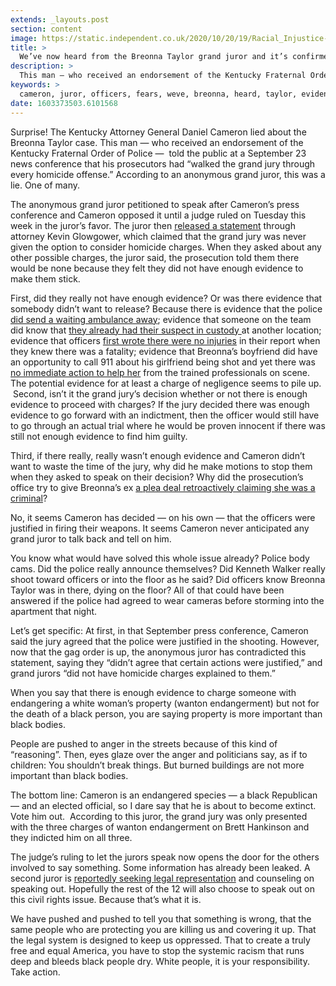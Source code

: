 ```yaml
--- 
extends: _layouts.post 
section: content 
image: https://static.independent.co.uk/2020/10/20/19/Racial_Injustice-Breonna_Taylor_19296.jpg 
title: > 
  We’ve now heard from the Breonna Taylor grand juror and it’s confirmed our worst fears 
description: > 
  This man — who received an endorsement of the Kentucky Fraternal Order of Police — told the public at a September 23 news conference that his prosecutors had “walked the grand jury through every homicide offense.” According to an anonymous grand juror, this was a lie.The anonymous grand juror petitioned to speak after Cameron’s press conference and Cameron opposed it until a judge ruled on Tuesday this week in the juror’s favor.The juror then released a statement through attorney Kevin Glowgower, which claimed that the grand jury was never given the option to consider homicide charges.It seems Cameron never anticipated any grand juror to talk back and tell on him.According to this juror, the grand jury was only presented with the three charges of wanton endangerment on Brett Hankinson and they indicted him on all three. 
keywords: > 
  cameron, juror, officers, fears, weve, breonna, heard, taylor, evidence, jury, really, charges, say, speak, grand, confirmed, worst 
date: 1603373503.6101568 
--- 
```

<div><p class="sc-pHJJA iocNwz above-article-prompt-donations"></p><p class="sc-pTSbw gOmWnw">

</p><p>Surprise! The Kentucky Attorney General Daniel Cameron lied about the Breonna Taylor case. This man &#8212; who received an endorsement of the Kentucky Fraternal Order of Police &#8212; &#160;told the public at a September 23 news conference that his prosecutors had &#8220;walked the grand jury through every homicide offense.&#8221; According to an anonymous grand juror, this was a lie. One of many.</p><p>The anonymous grand juror petitioned to speak after Cameron&#8217;s press conference and Cameron opposed it until a judge ruled on Tuesday this week in the juror&#8217;s favor. The juror then <a rel="nofollow" href="https://www.wave3.com/2020/10/20/judge-allows-grand-juror-speak-about-breonna-taylor-case/">released a statement</a> through attorney Kevin Glowgower, which claimed that the grand jury was never given the option to consider homicide charges. When they asked about any other possible charges, the juror said, the prosecution told them there would be none because they felt they did not have enough evidence to make them stick.&#160;</p><p></p><p>First, did they really not have enough evidence? Or was there evidence that somebody didn&#8217;t want to release? Because there is evidence that the police <a rel="nofollow" href="https://www.nytimes.com/2020/08/30/us/breonna-taylor-police-killing.html">did send a waiting ambulance away</a>; evidence that someone on the team did know that <a rel="nofollow" href="https://www.thecut.com/2020/09/breonna-taylor-louisville-shooting-police-what-we-know.html">they already had their suspect in custody </a>at another location; evidence that officers <a rel="nofollow" href="https://www.cbsnews.com/news/louisville-police-breonna-taylor-death-incident-report/">first wrote there were no injuries</a> in their report when they knew there was a fatality; evidence that Breonna&#8217;s boyfriend did have an opportunity to call 911 about his girlfriend being shot and yet there was <a rel="nofollow" href="https://www.courier-journal.com/story/news/crime/2020/07/17/breonna-taylor-lay-untouched-20-minutes-after-being-shot-records/5389881002/">no immediate action to help her</a> from the trained professionals on scene. The potential evidence for at least a charge of negligence seems to pile up. &#160;Second, isn&#8217;t it the grand jury&#8217;s decision whether or not there is enough evidence to proceed with charges? If the jury decided there was enough evidence to go forward with an indictment, then the officer would still have to go through an actual trial where he would be proven innocent if there was still not enough evidence to find him guilty.&#160;</p><p id="article-im-prompt"></p><p>Third, if there really, really wasn&#8217;t enough evidence and Cameron didn&#8217;t want to waste the time of the jury, why did he make motions to stop them when they asked to speak on their decision? Why did the prosecution&#8217;s office try to give Breonna&#8217;s ex <a rel="nofollow" href="https://www.nbcnews.com/news/us-news/breonna-taylor-s-ex-was-offered-plea-deal-say-she-n1239021">a plea deal retroactively claiming she was a criminal</a>?</p><p></p><p></p><p>No, it seems Cameron has decided &#8212; on his own &#8212; that the officers were justified in firing their weapons. It seems Cameron never anticipated any grand juror to talk back and tell on him.</p><p>You know what would have solved this whole issue already? Police body cams. Did the police really announce themselves? Did Kenneth Walker really shoot toward officers or into the floor as he said? Did officers know Breonna Taylor was in there, dying on the floor? All of that could have been answered if the police had agreed to wear cameras before storming into the apartment that night.</p><p id="taboola-carousel-thumbnails"></p><p>Let&#8217;s get specific: At first, in that September press conference, Cameron said the jury agreed that the police were justified in the shooting. However, now that the gag order is up, the anonymous juror has contradicted this statement, saying they &#8220;didn&#8217;t agree that certain actions were justified,&#8221; and grand jurors &#8220;did not have homicide charges explained to them.&#8221;</p><p>When you say that there is enough evidence to charge someone with endangering a white woman&#8217;s property (wanton endangerment) but not for the death of a black person, you are saying property is more important than black bodies.</p><p>People are pushed to anger in the streets because of this kind of &#8220;reasoning&#8221;. Then, eyes glaze over the anger and politicians say, as if to children: You shouldn&#8217;t break things. But burned buildings are not more important than black bodies.&#160;</p><p>The bottom line: Cameron is an endangered species &#8212; a black Republican &#8212; and an elected official, so I dare say that he is about to become extinct. Vote him out. &#160;According to this juror, the grand jury was only presented with the three charges of wanton endangerment on Brett Hankinson and they indicted him on all three.&#160;</p><p></p><p>The judge&#8217;s ruling to let the jurors speak now opens the door for the others involved to say something. Some information has already been leaked. A second juror is <a rel="nofollow" href="https://www.cnn.com/2020/10/05/us/breonna-taylor-second-grand-juror/index.html">reportedly seeking legal representation</a> and counseling on speaking out. Hopefully the rest of the 12 will also choose to speak out on this civil rights issue. Because that&#8217;s what it is.&#160;</p><p>We have pushed and pushed to tell you that something is wrong, that the same people who are protecting you are killing us and covering it up. That the legal system is designed to keep us oppressed. That to create a truly free and equal America, you have to stop the systemic racism that runs deep and bleeds black people dry. White people, it is your responsibility. Take action.</p><p class="sc-ptCms fzKffT"></p></div>